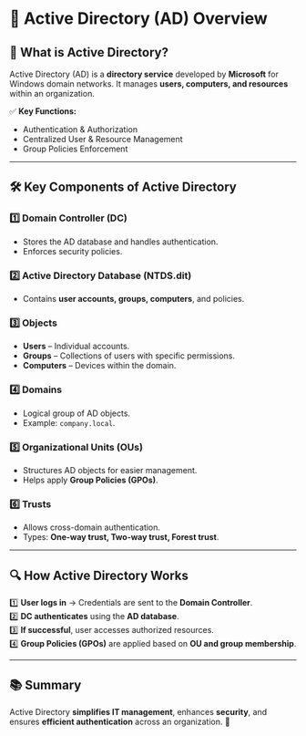 # 🏢 Active Directory (AD) Overview

## 📌 What is Active Directory?
Active Directory (AD) is a **directory service** developed by **Microsoft** for Windows domain networks. It manages **users, computers, and resources** within an organization. 

✅ **Key Functions:**
- Authentication & Authorization
- Centralized User & Resource Management
- Group Policies Enforcement

---

## 🛠️ Key Components of Active Directory

### **1️⃣ Domain Controller (DC)**
- Stores the AD database and handles authentication.
- Enforces security policies.

### **2️⃣ Active Directory Database (NTDS.dit)**
- Contains **user accounts, groups, computers**, and policies.

### **3️⃣ Objects**
- **Users** – Individual accounts.
- **Groups** – Collections of users with specific permissions.
- **Computers** – Devices within the domain.

### **4️⃣ Domains**
- Logical group of AD objects.
- Example: `company.local`.

### **5️⃣ Organizational Units (OUs)**
- Structures AD objects for easier management.
- Helps apply **Group Policies (GPOs)**.

### **6️⃣ Trusts**
- Allows cross-domain authentication.
- Types: **One-way trust, Two-way trust, Forest trust**.

---

## 🔍 How Active Directory Works

1️⃣ **User logs in** → Credentials are sent to the **Domain Controller**.  
2️⃣ **DC authenticates** using the **AD database**.  
3️⃣ **If successful**, user accesses authorized resources.  
4️⃣ **Group Policies (GPOs)** are applied based on **OU and group membership**.

---

## 📚 Summary
Active Directory **simplifies IT management**, enhances **security**, and ensures **efficient authentication** across an organization. 🚀

